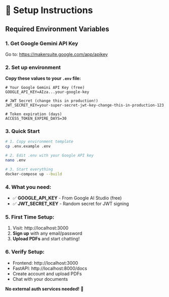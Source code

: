 # 🚀 Setup Instructions

## Required Environment Variables

### 1. Get Google Gemini API Key
Go to: https://makersuite.google.com/app/apikey

### 2. Set up environment
**Copy these values to your `.env` file:**

```env
# Your Google Gemini API Key (free)
GOOGLE_API_KEY=AIza...your-google-key

# JWT Secret (change this in production!)
JWT_SECRET_KEY=your-super-secret-jwt-key-change-this-in-production-123

# Token expiration (days)
ACCESS_TOKEN_EXPIRE_DAYS=30
```

### 3. Quick Start
```bash
# 1. Copy environment template
cp .env.example .env

# 2. Edit .env with your Google API key
nano .env

# 3. Start everything
docker-compose up --build
```

### 4. What you need:
- ✅ **GOOGLE_API_KEY** - From Google AI Studio (free)
- ✅ **JWT_SECRET_KEY** - Random secret for JWT signing

### 5. First Time Setup:
1. Visit: http://localhost:3000
2. **Sign up** with any email/password  
3. **Upload PDFs** and start chatting!

### 6. Verify Setup:
- Frontend: http://localhost:3000
- FastAPI: http://localhost:8000/docs
- Create account and upload PDFs
- Chat with your documents

**No external auth services needed!** 🎉